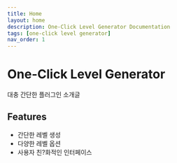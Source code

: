 ```yaml
---
title: Home
layout: home
description: One-Click Level Generator Documentation
tags: [one-click level generator]
nav_order: 1
---
```


# One-Click Level Generator

대충 간단한 플러그인 소개글

## Features
- 간단한 레벨 생성
- 다양한 레벨 옵션
- 사용자 친?화적인 인터페이스

